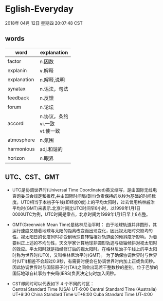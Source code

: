 # Eglish-Everyday
2018年 04月 12日 星期四 20:07:48 CST

## words

|word|explanation|
|-|-|
|factor|n.因数|
|explanin|v.解释|
|explanation|n.解释,说明|
|synatax|n.语法，句法|
|feedback|n.反馈|
|forum|n.论坛|
|accord|n.协议，条约<br/>vi.一致<br/>vt.使一致|
|atmosphere|n.氛围|
|harmonious|adj.和谐的|
|horizon|n.眼界|


## UTC、CST、GMT
* UTC是协调世界时(Universal Time Coordinated)英文缩写，是由国际无线电咨询委员会规定和推荐,并由国际时间局(BIH)负责保持的以秒为基础的时间标度。UTC相当于本初子午线(即经度0度)上的平均太阳时，过去曾用格林威治平均时(GMT)来表示.北京时间比UTC时间早8小时，以1999年1月1日0000UTC为例，UTC时间是零点，北京时间为1999年1月1日早上8点整。

 

* GMT(Greenwich Mean Time)是格林尼治平时： 
由于地球轨道并非圆形，其运行速度又随着地球与太阳的距离改变而出现变化，因此视太阳时欠缺均匀性。视太阳日的长度同时亦受到地球自转轴相对轨道面的倾斜度所影响。为着要纠正上述的不均匀性，天文学家计算地球非圆形轨迹与极轴倾斜对视太阳时的效应。平太阳时就是指经修订后的视太阳时。在格林尼治子午线上的平太阳时称为世界时(UT0)，又叫格林尼治平时(GMT)。 为了确保协调世界时与世界时(UT1)相差不会超过0.9秒，有需要时便会在协调世界时内加上正或负闰秒。因此协调世界时与国际原子时(TAI)之间会出现若干整数秒的差别。位于巴黎的国际地球自转事务中央局(IERS)负责决定何时加入闰秒。

 

* CST却同时可以代表如下 4 个不同的时区：  
Central Standard Time (USA) UT-6:00 
Central Standard Time (Australia) UT+9:30 
China Standard Time UT+8:00 
Cuba Standard Time UT-4:00 